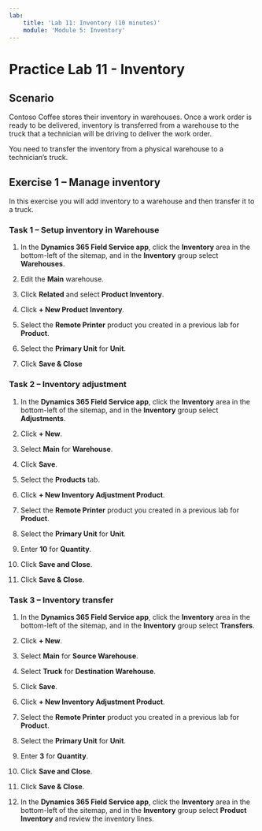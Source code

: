 ```yaml
---
lab:
    title: 'Lab 11: Inventory (10 minutes)'
    module: 'Module 5: Inventory'
---
```


# Practice Lab 11 - Inventory
## Scenario
Contoso Coffee stores their inventory in warehouses. Once a work order is ready to be delivered, inventory is transferred from a warehouse to the truck that a technician will be driving to deliver the work order. 

You need to transfer the inventory from a physical warehouse to a technician’s truck. 

## Exercise 1 – Manage inventory

In this exercise you will add inventory to a warehouse and then transfer it to a truck.

### Task 1 – Setup inventory in Warehouse

1. In the **Dynamics 365 Field Service app**, click the **Inventory** area in the bottom-left of the sitemap, and in the **Inventory** group select **Warehouses**.

1. Edit the **Main** warehouse.

1. Click **Related** and select **Product Inventory**.

1. Click **+ New Product Inventory**.

1. Select the **Remote Printer** product you created in a previous lab for **Product**.

1. Select the **Primary Unit** for **Unit**.

1. Click **Save & Close**

### Task 2 – Inventory adjustment

1. In the **Dynamics 365 Field Service app**, click the **Inventory** area in the bottom-left of the sitemap, and in the **Inventory** group select **Adjustments**.

1. Click **+ New**.

1. Select **Main** for **Warehouse**.

1. Click **Save**.

1. Select the **Products** tab.

1. Click **+ New Inventory Adjustment Product**.

1. Select the **Remote Printer** product you created in a previous lab for **Product**.

1. Select the **Primary Unit** for **Unit**.

1. Enter **10** for **Quantity**.

1. Click **Save and Close**.

1. Click **Save & Close**.

### Task 3 – Inventory transfer

1. In the **Dynamics 365 Field Service app**, click the **Inventory** area in the bottom-left of the sitemap, and in the **Inventory** group select **Transfers**.

1. Click **+ New**.

1. Select **Main** for **Source Warehouse**.

1. Select **Truck** for **Destination Warehouse**.

1. Click **Save**.

1. Click **+ New Inventory Adjustment Product**.

1. Select the **Remote Printer** product you created in a previous lab for **Product**.

1. Select the **Primary Unit** for **Unit**.

1. Enter **3** for **Quantity**.

1. Click **Save and Close**.

1. Click **Save & Close**.

1. In the **Dynamics 365 Field Service app**, click the **Inventory** area in the bottom-left of the sitemap, and in the **Inventory** group select **Product Inventory** and review the inventory lines.
